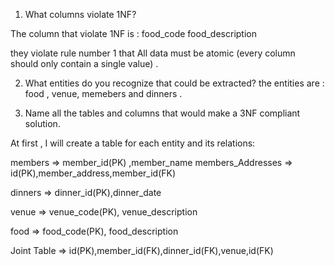 1. What columns violate 1NF?

The column that violate 1NF is :
food_code
food_description

they violate rule number 1 that All data must be atomic (every column should only contain a single value) .

2. What entities do you recognize that could be extracted?
   the entities are : food , venue, memebers and dinners .

3. Name all the tables and columns that would make a 3NF compliant solution.

At first , I will create a table for each entity and its relations:

members => member_id(PK) ,member_name
members_Addresses => id(PK),member_address,member_id(FK)

dinners => dinner_id(PK),dinner_date

venue => venue_code(PK), venue_description

food => food_code(PK), food_description

Joint Table => id(PK),member_id(FK),dinner_id(FK),venue,id(FK)
